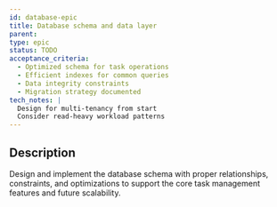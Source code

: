 ```yaml
---
id: database-epic
title: Database schema and data layer
parent: 
type: epic
status: TODO
acceptance_criteria:
  - Optimized schema for task operations
  - Efficient indexes for common queries
  - Data integrity constraints
  - Migration strategy documented
tech_notes: |
  Design for multi-tenancy from start
  Consider read-heavy workload patterns
---
```


## Description

Design and implement the database schema with proper relationships, constraints, and optimizations to support the core task management features and future scalability.